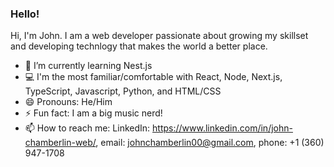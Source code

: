 ### Hello! 

Hi, I'm John. I am a web developer passionate about growing my skillset and developing technlogy that makes the world a better place.


- 🌱 I’m currently learning Nest.js
- 💻 I'm the most familiar/comfortable with React, Node, Next.js, TypeScript, Javascript, Python, and HTML/CSS
- 😄 Pronouns: He/Him
- ⚡ Fun fact: I am a big music nerd!
- 📫 How to reach me:
      LinkedIn: https://www.linkedin.com/in/john-chamberlin-web/,
      email: johnchamberlin00@gmail.com,
      phone: +1 (360) 947-1708

